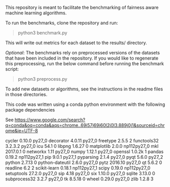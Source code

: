 This repository is meant to facilitate the benchmarking of fairness aware machine learning algorithms.

To run the benchmarks, clone the repository and run:
> python3 benchmark.py

This will write out metrics for each dataset to the results/ directory.

*Optional*:  The benchmarks rely on preprocessed versions of the datasets that have been included
in the repository.  If you would like to regenerate this preprocessing, run the below command
before running the benchmark script:
> python3 preprocess.py


To add new datasets or algorithms, see the instructions in the readme files in those directories.


This code was written using a conda python environment with the following package dependencies

See https://www.google.com/search?q=conda&oq=conda&aqs=chrome..69i57j69i60l2j0l3.889j0j1&sourceid=chrome&ie=UTF-8

cycler                    0.10.0                   py27_0
decorator                 4.0.11                   py27_0
freetype                  2.5.5                         2
functools32               3.2.3.2                  py27_0
icu                       54.1                          0
libpng                    1.6.27                        0
matplotlib                2.0.0               np112py27_0
mkl                       2017.0.1                      0
networkx                  1.11                     py27_0
numpy                     1.12.1                   py27_0
openssl                   1.0.2k                        1
pandas                    0.19.2              np112py27_1
pip                       9.0.1                    py27_1
pyparsing                 2.1.4                    py27_0
pyqt                      5.6.0                    py27_2
python                    2.7.13                        0
python-dateutil           2.6.0                    py27_0
pytz                      2016.10                  py27_0
qt                        5.6.2                         0
readline                  6.2                           2
scikit-learn              0.18.1              np112py27_1
scipy                     0.19.0              np112py27_0
setuptools                27.2.0                   py27_0
sip                       4.18                     py27_0
six                       1.10.0                   py27_0
sqlite                    3.13.0                        0
subprocess32              3.2.7                    py27_0
tk                        8.5.18                        0
wheel                     0.29.0                   py27_0
zlib                      1.2.8                         3
